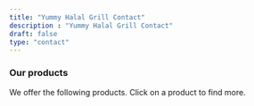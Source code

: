 ```yaml
---
title: "Yummy Halal Grill Contact"
description : "Yummy Halal Grill Contact" 
draft: false
type: "contact"
---
```


### Our products

We offer the following products. Click on a product to find more.